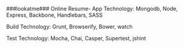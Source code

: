 ###lookatme###
Online Resume-
App Technology: Mongodb, Node, Express, Backbone, Handlebars, SASS

Build Technology: Grunt, Browserify, Bower, watch

Test Technology: Mocha, Chai, Casper, Supertest, jshint

